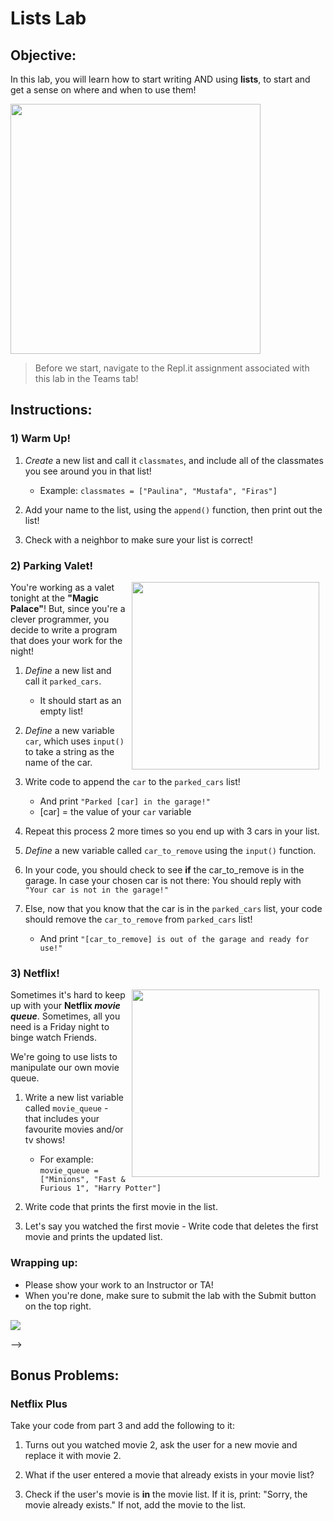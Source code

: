 # Lists Lab

## Objective: 
In this lab, you will learn how to start writing AND using **lists**, to start and get a sense on where and when to use them!

<img src="lists.gif" width="400">


> Before we start, navigate to the Repl.it assignment associated with this lab in the Teams tab!

## Instructions:

### 1) Warm Up!
1. *Create* a new list and call it `classmates`, and include all of the classmates you see around you in that list!
    - Example: `classmates = ["Paulina", "Mustafa", "Firas"]`

2. Add your name to the list, using the `append()` function, then print out the list!

3. Check with a neighbor to make sure your list is correct!

### 2) Parking Valet!
<img src="https://media2.giphy.com/media/26tk0T3cxwc4yFvK8/source.gif" align="right" hspace="10" width="300">

You're working as a valet tonight at the **"Magic Palace"**! But, since you're a clever programmer, you decide to write a program that does your work for the night!  

1. *Define* a new list and call it `parked_cars`.
    - It should start as an empty list!

2. *Define* a new variable `car`, which uses `input()` to take a string as the name of the car.

3. Write code to append the `car` to the `parked_cars` list!
    - And print `"Parked [car] in the garage!"`
    - [car] = the value of your `car` variable

4. Repeat this process 2 more times so you end up with 3 cars in your list.

5. *Define* a new variable called `car_to_remove` using the `input()` function.

6. In your code, you should check to see **if** the car_to_remove is in the garage. In case your chosen car is not there: You should reply with `"Your car is not in the garage!"`

7. Else, now that you know that the car is in the `parked_cars` list, your code should remove the `car_to_remove` from `parked_cars` list!
    - And print `"[car_to_remove] is out of the garage and ready for use!"`



### 3) Netflix!

<img src="https://s3.amazonaws.com/after-school-assets/netflix-queue.jpg" align="right" hspace="10" width="300">

Sometimes it's hard to keep up with your **Netflix *movie queue***. Sometimes, all you need is a Friday night to binge watch Friends.

We're going to use lists to manipulate our own movie queue.

1. Write a new list variable called `movie_queue` - that includes your favourite movies and/or tv shows!
    - For example: `movie_queue = ["Minions", "Fast & Furious 1", "Harry Potter"]`

2. Write code that prints the first movie in the list.

3. Let's say you watched the first movie - Write code that deletes the first movie and prints the updated list. 


### Wrapping up:
- Please show your work to an Instructor or TA!
- When you're done, make sure to submit the lab with the Submit button on the top right.

<!-- 

Run the test.
- If it passes:
    - When you're done, make sure to submit the lab with the `Submit` button on the top right.
- If it fails:
    - Review the lab to see if you missed any steps. You need to follow the steps _exactly_ to pass.
    - If you have questions, ask a classmate, or call over an Instructor or TA!
-->
[![](https://camo.githubusercontent.com/2f9feb41e6febba197c32171bba0924fe0b0123a/687474703a2f2f312e62702e626c6f6773706f742e636f6d2f2d4844492d58694c697264382f546f614a736568535930492f414141414141414142736f2f5848584f555f71444b336b2f73313630302f506172726f742b46756e6e792b50696374757265735f312e6a7067)]()

-->
## Bonus Problems:

### Netflix Plus
Take your code from part 3 and add the following to it:
1. Turns out you watched movie 2, ask the user for a new movie and replace it with movie 2. 

2. What if the user entered a movie that already exists in your movie list? 

3. Check if the user's movie is **in** the movie list. If it is, print: "Sorry, the movie already exists." If not, add the movie to the list.
